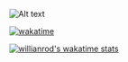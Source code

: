 <!-- <a href="https://wakatime.com"><img src="https://wakatime.com/share/@hamedprog/d0571dc4-bb00-402e-a705-f907d12f3910.png" /></a> -->

![Alt text](https://wakatime.com/share/@hamedprog/78d5c184-f937-4e3c-9036-395de6877ed5.svg)
<!-- <img src="https://wakatime.com/share/@hamedprog/78d5c184-f937-4e3c-9036-395de6877ed5.svg"> -->

[![wakatime](https://wakatime.com/badge/user/bfde19da-b988-4de7-a13e-78c42df235f6.svg)](https://wakatime.com/@bfde19da-b988-4de7-a13e-78c42df235f6)

<!-- <a href="https://wakatime.com"><img src="https://wakatime.com/share/@hamedprog/3f51a2a6-8e68-480b-9d2c-c3f7fe1ce199.png" width="400" height="300"/></a> -->

[![willianrod's wakatime stats](https://github-readme-stats.vercel.app/api/wakatime?username=hamedprog)](https://github.com/anuraghazra/github-readme-stats)
